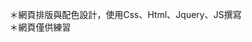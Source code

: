 
<!-- <a href="https://shihying96.github.io/music-web/ ">「Loop」 音樂網站</a> -->


＊網頁排版與配色設計，使用Css、Html、Jquery、JS撰寫
<br>
＊網頁僅供練習
